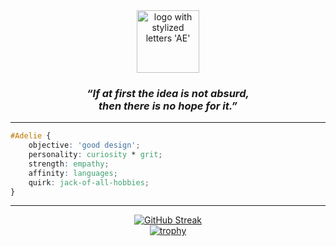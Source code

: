 <div align="center">
    <picture>
      <source media="(prefers-color-scheme: dark)" srcset="https://i.imgur.com/xeKO8i1.png">
      <source media="(prefers-color-scheme: light)" srcset="https://i.imgur.com/QGQPTUl.png">
      <img alt="logo with stylized letters 'AE'" width="100px" />
    </picture>
    <h3><i>“If at first the idea is not absurd,<br />then there is no hope for it.”</i></h3>
</div>

<hr />

```css
#Adelie {
    objective: 'good design';
    personality: curiosity * grit;
    strength: empathy;
    affinity: languages;
    quirk: jack-of-all-hobbies;
}
```

<hr />

<div align="center">
    <a href="https://git.io/streak-stats"><img src="https://streak-stats.demolab.com?user=praerie&theme=green-nur&background=45%2C0D1117%2C0D1117&hide_border=true" alt="GitHub Streak" /></a>
</div>

<div align="center">
    <a href="https://github.com/ryo-ma/github-profile-trophy">
        <img src="https://github-profile-trophy.vercel.app/?username=praerie&column=5&row=1&margin-w=5&theme=tokyonight" alt="trophy" />
    </a>
</div>
